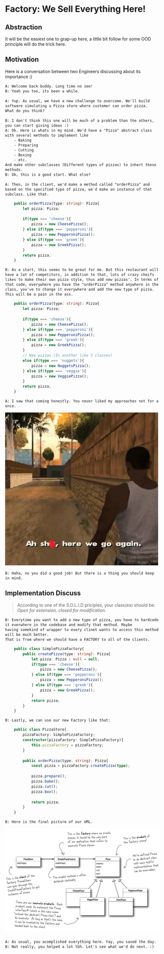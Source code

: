 # Factory: We Sell Everything Here!

## Abstraction
It will be the easiest one to grap-up here, a little bit follow for some OOD principle will do the trick here.

## Motivation
Here is a conversation between two Engineers discussing about its importance :)
    
    A: Welcome back buddy. Long time no see!
    B: Yeah you too, its been a while.

    A: Yup. As usual, we have a new challenge to overcome. We'll build software simulating a Pizza store where customer can order pizza.
    What do you think?

    B: I don't think this one will be much of a problem than the others, you can start giving ideas :)
    A: Ok. Here is whats in my mind. We'd have a "Pizza" abstract class with several methods to implement like
        - Baking
        - Preparing
        - Cutting
        - Boxing
        - etc.
    And make other subclasses (Different types of pizzas) to inhert these methods.
    B: Ok, this is a good start. What else?

    A: Then, in the client, we'd make a method called "orderPizza" and based on the specified type of pizza, we'd make an instance of that subclass. Like that.

```TypeScript
    public orderPizza(type: string): Pizza{
        let pizza: Pizza;

        if(type === 'cheese'){
            pizza = new CheesePizza();
        } else if(type === 'pepperoni'){
            pizza = new PepperoniPizza();
        } else if(type === 'greek'){
            pizza = new GreekPizza();
        }
        return pizza;
    }
```
    B: As a start, this seems to be great for me. But this restaurant will have a lot of competitors, in addition to that, lots of crazy cheifs likes to make their own pizza style, thus add new pizzas'. In terms of that code, everywhere you have the "orderPizza" method anywhere in the class, you've to change it everywhere and add the new type of pizza. This will be a pain in the ass.

```TypeScript
    public orderPizza(type: string): Pizza{
        let pizza: Pizza;

        if(type === 'cheese'){
            pizza = new CheesePizza();
        } else if(type === 'pepperoni'){
            pizza = new PepperoniPizza();
        } else if(type === 'greek'){
            pizza = new GreekPizza();
        } 
        // New pizzas (In another like 5 classes)
        else if(type === 'nuggets'){
            pizza = new NuggetsPizza();
        } else if(type === 'veggie'){
            pizza = new VeggiePizza();
        }
        return pizza;
    }
```

    A: I saw that coming honestly. You never liked my approaches not for a once.

![ok](img/shit.png)

    B: Haha, no you did a good job! But there is a thing you should keep in mind.

## Implementation Discuss


> According to one of the S.O.L.I.D priciples, your class(es) should be: _Open for extension, closed for modification_.

    B: Everytime you want to add a new type of pizza, you have to hardcode it everwhere in the codebase and modify that method. Maybe
    having somekind of wrapper to every clinet wants to access this method will be much better.
    That is from where we should have a FACTORY to all of the clients.

```TypeScript
    public class SimplePizzaFactory{
        public createPizza(type: string): Pizza{
            let pizza: Pizza | null = null;
            if(type === 'cheese'){
                pizza = new CheesePizza();
            } else if(type === 'pepperoni'){
                pizza = new PepperoniPizza();
            } else if(type === 'greek'){
                pizza = new GreekPizza();
            }
            return pizza; 
        }
    }
```
    B: Lastly, we can use our new Factory like that:

```TypeScript
    public class PizzaStore{
        pizzaFactory: SimplePizzaFactory;
        constructor(pizzaFactory: SimplePizzaFactory){
            this.pizzaFactory = pizzaFactory;
        }

        public orderPizza(type: string): Pizza{
            const pizza = pizzaFactory.createPizza(type);

            pizza.prepare();
            pizza.bake();
            pizza.cut();
            pizza.box();

            return pizza;
        }
    }
```
    B: Here is the final picture of our UML.

![:3](img/uml.png)

    A: As usual, you acomplished everything here. Yay, you saved the day.
    B: Not really, you helped a lot tbh. Let's see what we'd do next. :)